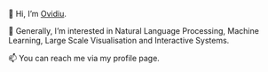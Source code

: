 👋 Hi, I’m [Ovidiu](https://ovidiu.roboslang.org/).

👀 Generally, I’m interested in Natural Language Processing, Machine Learning, Large Scale Visualisation and Interactive Systems.

📫 You can reach me via my profile page.

<!---
oserban/oserban is a ✨ special ✨ repository because its `README.md` (this file) appears on your GitHub profile.
You can click the Preview link to take a look at your changes.
--->
